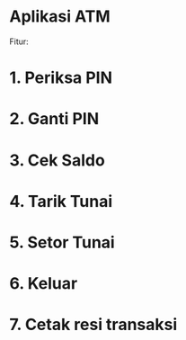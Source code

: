 # Aplikasi ATM

Fitur: 
# 1. Periksa PIN
# 2. Ganti PIN
# 3. Cek Saldo
# 4. Tarik Tunai
# 5. Setor Tunai
# 6. Keluar
# 7. Cetak resi transaksi
